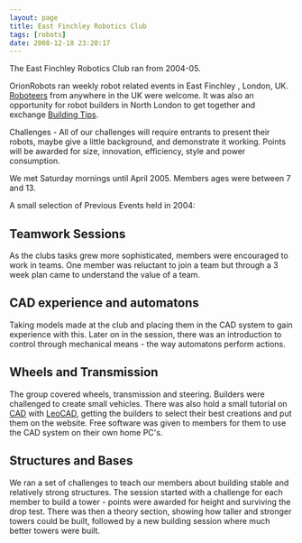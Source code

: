 ```yaml
---
layout: page
title: East Finchley Robotics Club
tags: [robots]
date: 2008-12-18 23:20:17
---
```

The East Finchley Robotics Club ran from 2004-05.

OrionRobots ran weekly robot related events in East Finchley , London, UK. [Roboteers](/wiki/roboteers.html "Roboteers") from anywhere in the UK were welcome. It was also an opportunity for robot builders in North London to get together and exchange [Building Tips](/wiki/building_tips.html "Hints and helpers for actually building robots, and other stuff.").

Challenges - All of our challenges will require entrants to present their robots, maybe give a little background, and demonstrate it working. Points will be awarded for size, innovation, efficiency, style and power consumption.

We met Saturday mornings until April 2005. Members ages were between 7 and 13.

A small selection of Previous Events held in 2004:

## Teamwork Sessions

 As the clubs tasks grew more sophisticated, members were encouraged to work in teams. One member was reluctant to join a team but through a 3 week plan came to understand the value of a team.

## CAD experience and automatons

 Taking models made at the club and placing them in the CAD system to gain experience with this. Later on in the session, there was an introduction to control through mechanical means - the way automatons perform actions.

## Wheels and Transmission

 The group covered wheels, transmission and steering. Builders were challenged to create small vehicles. There was also hold a small tutorial on [CAD](/wiki/cad.html "Computer Aided Design") with [LeoCAD](/wiki/leocad.html "The Open Source Lego CAD System"), getting the builders to select their best creations and put them on the website. Free software was given to members for them to use the CAD system on their own home PC's.

## Structures and Bases

 We ran a set of challenges to teach our members about building stable and relatively strong structures. The session started with a challenge for each member to build a tower - points were awarded for height and surviving the drop test. There was then a theory section, showing how taller and stronger towers could be built, followed by a new building session where much better towers were built.

